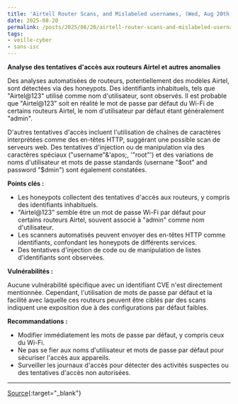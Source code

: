 ```yaml
---
title: 'Airtell Router Scans, and Mislabeled usernames, (Wed, Aug 20th)'
date: 2025-08-20
permalink: /posts/2025/08/20/airtell-router-scans-and-mislabeled-usernames-wed-aug-20th/
tags:
- veille-cyber
- sans-isc
---
```

**Analyse des tentatives d'accès aux routeurs Airtel et autres anomalies**

Des analyses automatisées de routeurs, potentiellement des modèles Airtel, sont détectées via des honeypots. Des identifiants inhabituels, tels que "Airtel@123" utilisé comme nom d'utilisateur, sont observés. Il est probable que "Airtel@123" soit en réalité le mot de passe par défaut du Wi-Fi de certains routeurs Airtel, le nom d'utilisateur par défaut étant généralement "admin".

D'autres tentatives d'accès incluent l'utilisation de chaînes de caractères interprétées comme des en-têtes HTTP, suggérant une possible scan de serveurs web. Des tentatives d'injection ou de manipulation via des caractères spéciaux ("username"&'apos;, '"root"') et des variations de noms d'utilisateur et mots de passe standards (usernane "$oot" and password "$dmin") sont également constatées.

**Points clés :**

*   Les honeypots collectent des tentatives d'accès aux routeurs, y compris des identifiants inhabituels.
*   "Airtel@123" semble être un mot de passe Wi-Fi par défaut pour certains routeurs Airtel, souvent associé à "admin" comme nom d'utilisateur.
*   Les scanners automatisés peuvent envoyer des en-têtes HTTP comme identifiants, confondant les honeypots de différents services.
*   Des tentatives d'injection de code ou de manipulation de listes d'identifiants sont observées.

**Vulnérabilités :**

Aucune vulnérabilité spécifique avec un identifiant CVE n'est directement mentionnée. Cependant, l'utilisation de mots de passe par défaut et la facilité avec laquelle ces routeurs peuvent être ciblés par des scans indiquent une exposition due à des configurations par défaut faibles.

**Recommandations :**

*   Modifier immédiatement les mots de passe par défaut, y compris ceux du Wi-Fi.
*   Ne pas se fier aux noms d'utilisateur et mots de passe par défaut pour sécuriser l'accès aux appareils.
*   Surveiller les journaux d'accès pour détecter des activités suspectes ou des tentatives d'accès non autorisées.

---
[Source](https://isc.sans.edu/diary/rss/32216){:target="_blank"}
